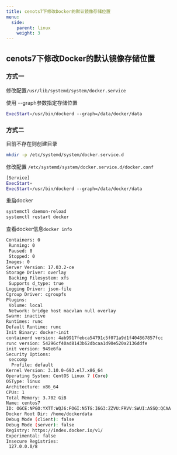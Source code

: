 ```yaml
---
title: cenots7下修改Docker的默认镜像存储位置
menu:
  side:
    parent: linux
    weight: 3
---
```


## cenots7下修改Docker的默认镜像存储位置


### 方式一

修改配置`/usr/lib/systemd/system/docker.service`

使用 --graph参数指定存储位置

```bash
ExecStart=/usr/bin/dockerd --graph=/data/docker/data
```

### 方式二

目前不存在则创建目录

```bash
mkdir -p /etc/systemd/system/docker.service.d
```

修改配置 `/etc/systemd/system/docker.service.d/docker.conf`

```bash
[Service]
ExecStart=
ExecStart=/usr/bin/dockerd --graph=/data/docker/data
```

重启docker

```bash
systemctl daemon-reload
systemctl restart docker
```

查看docker信息`docker info`


```bash
Containers: 0
 Running: 0
 Paused: 0
 Stopped: 0
Images: 0
Server Version: 17.03.2-ce
Storage Driver: overlay
 Backing Filesystem: xfs
 Supports d_type: true
Logging Driver: json-file
Cgroup Driver: cgroupfs
Plugins:
 Volume: local
 Network: bridge host macvlan null overlay
Swarm: inactive
Runtimes: runc
Default Runtime: runc
Init Binary: docker-init
containerd version: 4ab9917febca54791c5f071a9d1f404867857fcc
runc version: 54296cf40ad8143b62dbcaa1d90e520a2136ddfe
init version: 949e6fa
Security Options:
 seccomp
  Profile: default
Kernel Version: 3.10.0-693.el7.x86_64
Operating System: CentOS Linux 7 (Core)
OSType: linux
Architecture: x86_64
CPUs: 1
Total Memory: 3.702 GiB
Name: centos7
ID: OGCE:NPGO:YXTT:WQJ6:FOGI:N5TG:I6G3:ZZVU:FRVV:SWUI:ASSQ:QCAA
Docker Root Dir: /home/dockerdata
Debug Mode (client): false
Debug Mode (server): false
Registry: https://index.docker.io/v1/
Experimental: false
Insecure Registries:
 127.0.0.0/8
```
